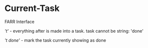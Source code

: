 # Current-Task

FARR Interface

*'t'* - everything after is made into a task. task cannot be string: 'done'

*'t done'* - mark the task currently showing as done
